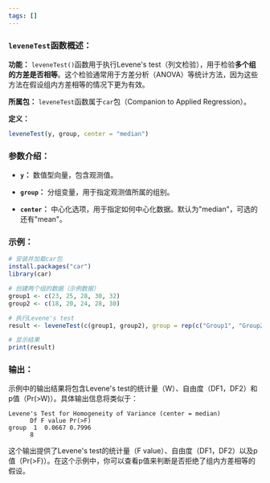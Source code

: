 ```yaml
---
tags: []
---
```

### `leveneTest`函数概述：

**功能：** `leveneTest()`函数用于执行Levene's test（列文检验），用于检验**多个组的方差是否相等**。这个检验通常用于方差分析（ANOVA）等统计方法，因为这些方法在假设组内方差相等的情况下更为有效。

**所属包：** `leveneTest`函数属于`car`包（Companion to Applied Regression）。

**定义：**
```R
leveneTest(y, group, center = "median")
```

### 参数介绍：

- **`y`：** 数值型向量，包含观测值。

- **`group`：** 分组变量，用于指定观测值所属的组别。

- **`center`：** 中心化选项，用于指定如何中心化数据。默认为"median"，可选的还有"mean"。

### 示例：

```R
# 安装并加载car包
install.packages("car")
library(car)

# 创建两个组的数据（示例数据）
group1 <- c(23, 25, 28, 30, 32)
group2 <- c(18, 20, 24, 28, 30)

# 执行Levene's test
result <- leveneTest(c(group1, group2), group = rep(c("Group1", "Group2"), each = 5), center = "median")

# 显示结果
print(result)
```

### 输出：

示例中的输出结果将包含Levene's test的统计量（W）、自由度（DF1，DF2）和p值（Pr(>W)）。具体输出信息将类似于：

```
Levene's Test for Homogeneity of Variance (center = median)
      Df F value Pr(>F)
group  1  0.0667 0.7996
      8
```

这个输出提供了Levene's test的统计量（F value）、自由度（DF1，DF2）以及p值（Pr(>F)）。在这个示例中，你可以查看p值来判断是否拒绝了组内方差相等的假设。